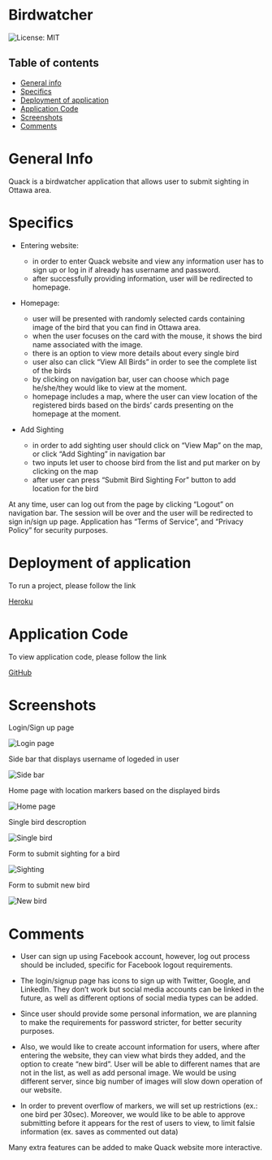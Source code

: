 # Birdwatcher


![License: MIT](https://img.shields.io/badge/License-MIT-yellow.svg)

## Table of contents
 * [General info](#General-Info)
 * [Specifics](#Specifics)
 * [Deployment of application](#Deployment-of-application)
 * [Application Code](#Application-Code)
 * [Screenshots](#Screenshots)
 * [Comments](#Comments)


# General Info

 Quack is a birdwatcher application that allows user to submit sighting in Ottawa area.


# Specifics

  * Entering website:
     * in order to enter Quack website and view any information user has to sign up or log in if already has username and password. 
     * after successfully providing information, user will be redirected to homepage.

  * Homepage:
     * user will be presented with randomly selected cards containing image of the bird that you can find in Ottawa area.
     * when the user focuses on the card with the mouse, it shows the bird name associated with the image.
     * there is an option to view more details about every single bird
     * user also can click “View All Birds” in order to see the complete list of the birds
     * by clicking on navigation bar, user can choose which page he/she/they would like to view at the moment.
     * homepage includes a map, where the user can view location of the registered birds based on the birds’ cards presenting on the homepage at the moment.

  * Add Sighting
     * in order to add sighting user should click on “View Map” on the map, or click “Add Sighting” in navigation bar
     * two inputs let user to choose bird from the list and put marker on by clicking on the map
     * after user can press “Submit Bird Sighting For” button to add location for the bird 


  At any time, user can log out from the page by clicking “Logout” on navigation bar. The session will be over and the user will be redirected to sign in/sign up page. Application has “Terms of Service”, and “Privacy Policy” for security purposes.




 # Deployment of application

   To run a project, please follow the link 

   [Heroku](https://birdwatcherquack.herokuapp.com/)



 # Application Code

   To view application code, please follow the link 

   [GitHub](https://github.com/BirdWatcherQuack/BirdWatcher)


 # Screenshots

  Login/Sign up page

   ![Login page](./public/images/login.png)

  Side bar that displays username of logeded in user

   ![Side bar](./public/images/sidebar.png)

  Home page with location markers based on the displayed birds

   ![Home page](./public/images/homepage.png)


  Single bird descroption

  ![Single bird](./public/images/singlebird.png)

  Form to submit sighting for a bird

   ![Sighting](./public/images/submit.png)

   Form to submit new bird

   ![New bird]()








 # Comments

 * User can sign up using Facebook account, however, log out process should be included, specific for Facebook logout requirements. 

 * The login/signup page has icons to sign up with Twitter, Google, and LinkedIn. They don’t work but social media accounts can be linked in the future, as well as different options of social media types can be added.

 * Since user should provide some personal information, we are planning to make the requirements for password stricter, for better security purposes.

 * Also, we would like to create account information for users, where after entering the website, they can view what birds they added, and the option to create “new bird”. User will be able to different names that are not in the list, as well as add personal image. We would be using different server, since big number of images will slow down operation of our website.

 * In order to prevent overflow of markers, we will set up restrictions (ex.: one bird per 30sec). Moreover, we would like to be able to approve submitting before it appears for the rest of users to view, to limit falsie information (ex. saves as commented out data)

 Many extra features can be added to make Quack website more interactive.
